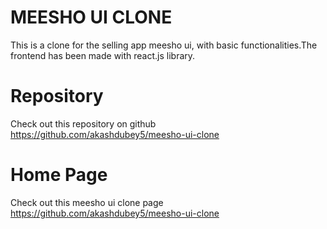 
# MEESHO UI CLONE

This is a clone for the selling app meesho ui,
with basic functionalities.The frontend has been made with react.js library.
# Repository
 Check out this repository on github https://github.com/akashdubey5/meesho-ui-clone

# Home Page
 Check out this meesho ui clone page https://github.com/akashdubey5/meesho-ui-clone
